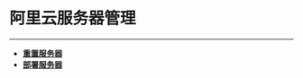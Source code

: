 # 阿里云服务器管理

---

- [**重置服务器**](https://code.aliyun.com/kangxianghui/server/blob/master/chongzhi.md)
- [**部署服务器**](https://code.aliyun.com/kangxianghui/server/blob/master/bushu.MD)